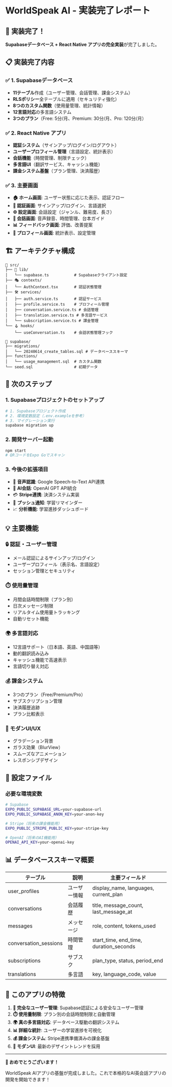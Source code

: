 # WorldSpeak AI - 実装完了レポート

## 🎉 実装完了！

**Supabaseデータベース + React Native アプリの完全実装**が完了しました。

## 📋 実装完了内容

### ✅ 1. Supabaseデータベース
- **11テーブル**作成（ユーザー管理、会話管理、課金システム）
- **RLSポリシー**全テーブルに適用（セキュリティ強化）
- **8つのカスタム関数**（使用量管理、統計情報）
- **12言語対応**の多言語システム
- **3つのプラン**（Free: 5分/月、Premium: 30分/月、Pro: 120分/月）

### ✅ 2. React Native アプリ
- **認証システム**（サインアップ/ログイン/ログアウト）
- **ユーザープロフィール管理**（言語設定、統計表示）
- **会話機能**（時間管理、制限チェック）
- **多言語UI**（翻訳サービス、キャッシュ機能）
- **課金システム基盤**（プラン管理、決済履歴）

### ✅ 3. 主要画面
- **🏠 ホーム画面**: ユーザー状態に応じた表示、認証フロー
- **🔐 認証画面**: サインアップ/ログイン、言語選択
- **⚙️ 設定画面**: 会話設定（ジャンル、難易度、長さ）
- **💬 会話画面**: 音声録音、時間管理、台本ガイド
- **📊 フィードバック画面**: 評価、改善提案
- **👤 プロフィール画面**: 統計表示、設定管理

## 🏗️ アーキテクチャ構成

```
📁 src/
├── 🔧 lib/
│   └── supabase.ts           # Supabaseクライアント設定
├── 🎭 contexts/
│   └── AuthContext.tsx       # 認証状態管理
├── 🛠️ services/
│   ├── auth.service.ts       # 認証サービス
│   ├── profile.service.ts    # プロフィール管理
│   ├── conversation.service.ts # 会話管理
│   ├── translation.service.ts # 多言語サービス
│   └── subscription.service.ts # 課金管理
└── 🪝 hooks/
    └── useConversation.ts    # 会話状態管理フック

📁 supabase/
├── migrations/
│   └── 20240614_create_tables.sql # データベーススキーマ
├── functions/
│   └── usage_management.sql  # カスタム関数
└── seed.sql                  # 初期データ
```

## 🚀 次のステップ

### 1. Supabaseプロジェクトのセットアップ
```bash
# 1. Supabaseプロジェクト作成
# 2. 環境変数設定（.env.exampleを参考）
# 3. マイグレーション実行
supabase migration up
```

### 2. 開発サーバー起動
```bash
npm start
# QRコードをExpo Goでスキャン
```

### 3. 今後の拡張項目
- 🎤 **音声認識**: Google Speech-to-Text API連携
- 🤖 **AI会話**: OpenAI GPT API統合
- 💳 **Stripe連携**: 決済システム実装
- 📱 **プッシュ通知**: 学習リマインダー
- 📈 **分析機能**: 学習進捗ダッシュボード

## 💡 主要機能

### 🔒 認証・ユーザー管理
- メール認証によるサインアップ/ログイン
- ユーザープロフィール（表示名、言語設定）
- セッション管理とセキュリティ

### ⏱️ 使用量管理
- 月間会話時間制限（プラン別）
- 日次メッセージ制限
- リアルタイム使用量トラッキング
- 自動リセット機能

### 🌍 多言語対応
- 12言語サポート（日本語、英語、中国語等）
- 動的翻訳読み込み
- キャッシュ機能で高速表示
- 言語切り替え対応

### 💰 課金システム
- 3つのプラン（Free/Premium/Pro）
- サブスクリプション管理
- 決済履歴追跡
- プラン比較表示

### 🎨 モダンUI/UX
- グラデーション背景
- ガラス効果（BlurView）
- スムーズなアニメーション
- レスポンシブデザイン

## 🔧 設定ファイル

### 必要な環境変数
```bash
# Supabase
EXPO_PUBLIC_SUPABASE_URL=your-supabase-url
EXPO_PUBLIC_SUPABASE_ANON_KEY=your-anon-key

# Stripe（将来の課金機能用）
EXPO_PUBLIC_STRIPE_PUBLIC_KEY=your-stripe-key

# OpenAI（将来のAI機能用）
OPENAI_API_KEY=your-openai-key
```

## 📊 データベーススキーマ概要

| テーブル | 説明 | 主要フィールド |
|---------|------|----------------|
| user_profiles | ユーザー情報 | display_name, languages, current_plan |
| conversations | 会話履歴 | title, message_count, last_message_at |
| messages | メッセージ | role, content, tokens_used |
| conversation_sessions | 時間管理 | start_time, end_time, duration_seconds |
| subscriptions | サブスク | plan_type, status, period_end |
| translations | 多言語 | key, language_code, value |

## 🎯 このアプリの特徴

1. **🔐 完全なユーザー管理**: Supabase認証による安全なユーザー管理
2. **⏱️ 使用量制限**: プラン別の会話時間制限と自動管理
3. **🌍 真の多言語対応**: データベース駆動の翻訳システム
4. **📊 詳細な統計**: ユーザーの学習進捗を可視化
5. **💰 課金システム**: Stripe連携準備済みの課金基盤
6. **🎨 モダンUI**: 最新のデザイントレンドを採用

---

**🎉 おめでとうございます！** 

WorldSpeak AIアプリの基盤が完成しました。これで本格的なAI英会話アプリの開発を開始できます！
